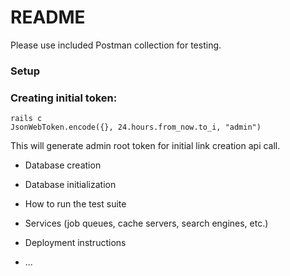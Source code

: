 # README
Please use included Postman collection for testing.

### Setup

### Creating initial token:
```shell
rails c
JsonWebToken.encode({}, 24.hours.from_now.to_i, "admin")
```
This will generate admin root token for initial link creation api call.


* Database creation

* Database initialization

* How to run the test suite

* Services (job queues, cache servers, search engines, etc.)

* Deployment instructions

* ...
